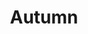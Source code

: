 ---
title: "Autumn"
hashtag: "autumn"
layout: hashtag
after:
  - summer
before:
  - winter
opposite:
  - spring
tags:
  - season
---